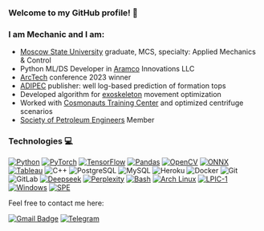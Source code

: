 ### Welcome to my GitHub profile! :wave:
### I am Mechanic and I am:
- [Moscow State University](https://msu.ru/) graduate, MCS, specialty: Applied Mechanics & Сontrol
- Python ML/DS Developer in [Aramco](https://www.aramco.com/) Innovations LLC
- [ArcTech](https://english.spbu.ru/news-events/news/st-petersburg-university-holds-final-arctic-technology-competition-arctech-data) conference 2023 winner 
- [ADIPEC](https://www.semanticscholar.org/paper/Automated-Well-Log-Based-Prediction-of-Formation-of-Shakirov-Lipko/71cb44ff5b05a7c1691456af302fe4ec1136feb8) publisher: well log-based prediction of formation tops 
- Developed algorithm for [exoskeleton](https://github.com/iamm3chanic/exoskeleton) movement optimization
- Worked with [Cosmonauts Training Center](https://www.gctc.ru/) and optimized centrifuge scenarios
- [Society of Petroleum Engineers](https://www.spe.org/en/) Member 

### Technologies :computer:
[![Python](https://img.shields.io/badge/Python-3776AB?logo=python&logoColor=fff)](#)
[![PyTorch](https://img.shields.io/badge/PyTorch-ee4c2c?logo=pytorch&logoColor=white)](#)
[![TensorFlow](https://img.shields.io/badge/TensorFlow-ff8f00?logo=tensorflow&logoColor=white)](#)
[![Pandas](https://img.shields.io/badge/Pandas-150458?logo=pandas&logoColor=fff)](#)
[![OpenCV](https://img.shields.io/badge/OpenCV-5C3EE8?logo=opencv&logoColor=white)](https://opencv.org/)
[![ONNX](https://img.shields.io/badge/ONNX-005CED?logo=onnx&logoColor=white)](https://onnx.ai/)
[![Tableau](https://custom-icon-badges.demolab.com/badge/Tableau-0176D3?logo=tableau&logoColor=fff)](#)
![C++](https://img.shields.io/badge/-C++-00599C?style=flat-square&logo=c)
![PostgreSQL](https://img.shields.io/badge/-PostgreSQL-336791?style=flat-square&logo=postgresql)
![MySQL](https://img.shields.io/badge/-MySQL-black?style=flat-square&logo=mysql)
![Heroku](https://img.shields.io/badge/-Heroku-430098?style=flat-square&logo=heroku)
![Docker](https://img.shields.io/badge/-Docker-black?style=flat-square&logo=docker)
![Git](https://img.shields.io/badge/-Git-black?style=flat-square&logo=git)
![GitLab](https://img.shields.io/badge/-GitLab-FCA121?style=flat-square&logo=gitlab)
[![Deepseek](https://custom-icon-badges.demolab.com/badge/Deepseek-4D6BFF?logo=deepseek&logoColor=fff)](#)
[![Perplexity](https://img.shields.io/badge/Perplexity-1FB8CD?logo=perplexity&logoColor=fff)](#)
[![Bash](https://img.shields.io/badge/Bash-4EAA25?logo=gnubash&logoColor=fff)](#)
[![Arch Linux](https://img.shields.io/badge/Arch%20Linux-1793D1?logo=arch-linux&logoColor=fff)](#)
[![LPIC-1](https://img.shields.io/badge/LPIC--1-000000?logo=linux&logoColor=white)](https://www.lpi.org/)
[![Windows](https://custom-icon-badges.demolab.com/badge/Windows-0078D6?logo=windows11&logoColor=white)](#)
[![SPE](https://img.shields.io/badge/SPE-DC382D?logo=spe&logoColor=white)](https://www.spe.org/)

Feel free to contact me here:

[![Gmail Badge](https://img.shields.io/badge/-Gmail-c14438?logo=Gmail&logoColor=white&link=mailto:kanna6501@gmail.com)](mailto:anfisa.lipko@gmail.com)
[![Telegram](https://img.shields.io/badge/Telegram-2CA5E0?logo=telegram&logoColor=white)](t.me/iamm3chanic)
<!--
![My github stats](https://github-readme-stats.vercel.app/api?username=iamm3chanic&show_icons=true&theme=onedark)
![Your GitHub stats](https://github-readme-stats.vercel.app/api?username=iamm3chanic&show_icons=true&theme=radical&hide=issues)
![Top Langs](https://github-readme-stats.vercel.app/api/top-langs/?username=iamm3chanic&layout=compact)

**iamm3chanic/iamm3chanic** is a ✨ _special_ ✨ repository because its `README.md` (this file) appears on your GitHub profile.

[![GitHub Streak](https://streak-stats.demolab.com/?user=iamm3chanic)](https://git.io/streak-stats)
Here are some ideas to get you started:

- 🔭 I’m currently working on ...
- 🌱 I’m currently learning ...
- 👯 I’m looking to collaborate on ...
- 🤔 I’m looking for help with ...
- 💬 Ask me about ...
- 📫 How to reach me: ...
- 😄 Pronouns: ...
- ⚡ Fun fact: ...
-->
